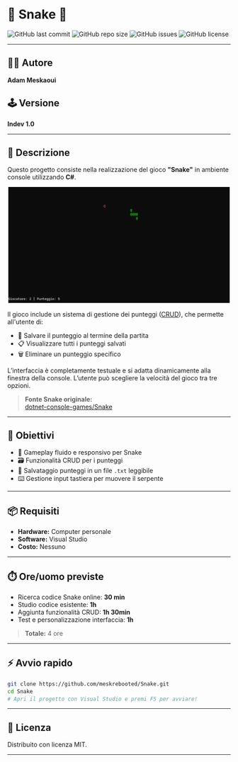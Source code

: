 
# 🐍 Snake 🍎

![GitHub last commit](https://img.shields.io/github/last-commit/meskrebooted/Snake)
![GitHub repo size](https://img.shields.io/github/repo-size/meskrebooted/Snake)
![GitHub issues](https://img.shields.io/github/issues/meskrebooted/Snake)
![GitHub license](https://img.shields.io/github/license/meskrebooted/Snake)

---

## 👨‍💻 Autore
**Adam Meskaoui**

## 🕹️ Versione
**Indev 1.0**

---

## 📝 Descrizione

Questo progetto consiste nella realizzazione del gioco **"Snake"** in ambiente console utilizzando **C#**.

<div align="center">
  <img src="https://github.com/meskrebooted/Snake/blob/main/snakgame.png?raw=true" width="500" alt="Screenshot gameplay Snake" />
  <br>
</div>

Il gioco include un sistema di gestione dei punteggi ([CRUD](https://it.wikipedia.org/wiki/CRUD)), che permette all'utente di:

- 💾 Salvare il punteggio al termine della partita
- 📋 Visualizzare tutti i punteggi salvati
- 🗑️ Eliminare un punteggio specifico

L’interfaccia è completamente testuale e si adatta dinamicamente alla finestra della console. L’utente può scegliere la velocità del gioco tra tre opzioni.

> **Fonte Snake originale:**  
> [dotnet-console-games/Snake](https://github.com/dotnet/dotnet-console-games)

---

## 🎯 Obiettivi

- 🐍 Gameplay fluido e responsivo per Snake
- 🗃️ Funzionalità CRUD per i punteggi
- 💾 Salvataggio punteggi in un file `.txt` leggibile
- ⌨️ Gestione input tastiera per muovere il serpente

---

## 📦 Requisiti

- **Hardware:** Computer personale
- **Software:** Visual Studio
- **Costo:** Nessuno

---

## ⏱️ Ore/uomo previste

- Ricerca codice Snake online: **30 min**
- Studio codice esistente: **1h**
- Aggiunta funzionalità CRUD: **1h 30min**
- Test e personalizzazione interfaccia: **1h**

> **Totale:** 4 ore

---

## ⚡ Avvio rapido

```bash
git clone https://github.com/meskrebooted/Snake.git
cd Snake
# Apri il progetto con Visual Studio e premi F5 per avviare!
```

---

## 📜 Licenza

Distribuito con licenza MIT.

---

